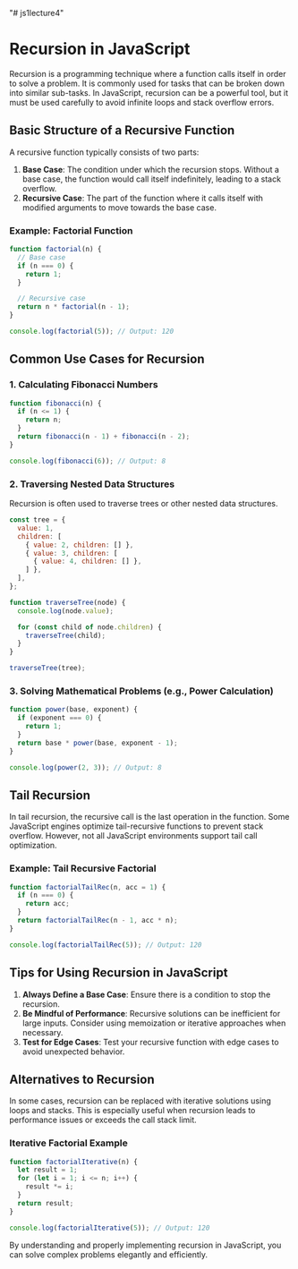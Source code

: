 "# js1lecture4" 

# Recursion in JavaScript

Recursion is a programming technique where a function calls itself in order to solve a problem. It is commonly used for tasks that can be broken down into similar sub-tasks. In JavaScript, recursion can be a powerful tool, but it must be used carefully to avoid infinite loops and stack overflow errors.

## Basic Structure of a Recursive Function

A recursive function typically consists of two parts:

1. **Base Case**: The condition under which the recursion stops. Without a base case, the function would call itself indefinitely, leading to a stack overflow.
2. **Recursive Case**: The part of the function where it calls itself with modified arguments to move towards the base case.

### Example: Factorial Function

```javascript
function factorial(n) {
  // Base case
  if (n === 0) {
    return 1;
  }

  // Recursive case
  return n * factorial(n - 1);
}

console.log(factorial(5)); // Output: 120
```

## Common Use Cases for Recursion

### 1. Calculating Fibonacci Numbers

```javascript
function fibonacci(n) {
  if (n <= 1) {
    return n;
  }
  return fibonacci(n - 1) + fibonacci(n - 2);
}

console.log(fibonacci(6)); // Output: 8
```

### 2. Traversing Nested Data Structures

Recursion is often used to traverse trees or other nested data structures.

```javascript
const tree = {
  value: 1,
  children: [
    { value: 2, children: [] },
    { value: 3, children: [
      { value: 4, children: [] },
    ] },
  ],
};

function traverseTree(node) {
  console.log(node.value);

  for (const child of node.children) {
    traverseTree(child);
  }
}

traverseTree(tree);
```

### 3. Solving Mathematical Problems (e.g., Power Calculation)

```javascript
function power(base, exponent) {
  if (exponent === 0) {
    return 1;
  }
  return base * power(base, exponent - 1);
}

console.log(power(2, 3)); // Output: 8
```

## Tail Recursion

In tail recursion, the recursive call is the last operation in the function. Some JavaScript engines optimize tail-recursive functions to prevent stack overflow. However, not all JavaScript environments support tail call optimization.

### Example: Tail Recursive Factorial

```javascript
function factorialTailRec(n, acc = 1) {
  if (n === 0) {
    return acc;
  }
  return factorialTailRec(n - 1, acc * n);
}

console.log(factorialTailRec(5)); // Output: 120
```

## Tips for Using Recursion in JavaScript

1. **Always Define a Base Case**: Ensure there is a condition to stop the recursion.
2. **Be Mindful of Performance**: Recursive solutions can be inefficient for large inputs. Consider using memoization or iterative approaches when necessary.
3. **Test for Edge Cases**: Test your recursive function with edge cases to avoid unexpected behavior.

## Alternatives to Recursion

In some cases, recursion can be replaced with iterative solutions using loops and stacks. This is especially useful when recursion leads to performance issues or exceeds the call stack limit.

### Iterative Factorial Example

```javascript
function factorialIterative(n) {
  let result = 1;
  for (let i = 1; i <= n; i++) {
    result *= i;
  }
  return result;
}

console.log(factorialIterative(5)); // Output: 120
```

By understanding and properly implementing recursion in JavaScript, you can solve complex problems elegantly and efficiently.




